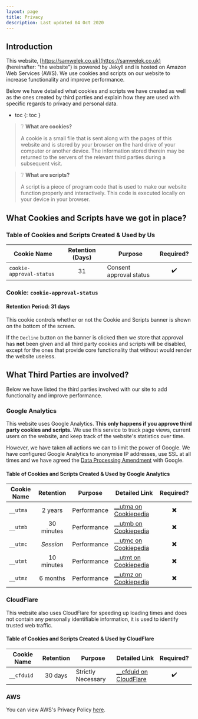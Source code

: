 ```yaml
---
layout: page
title: Privacy
description: Last updated 04 Oct 2020
---
```


## Introduction

This website, [https://samwelek.co.uk](https://samwelek.co.uk) (hereinafter: "the website") is powered by Jekyll and is hosted on Amazon Web Services (AWS). We use cookies and scripts on our website to increase functionality and improve performance.

Below we have detailed what cookies and scripts we have created as well as the ones created by third parties and explain how they are used with specific regards to privacy and personal data.

- toc
{: toc }

> :grey_question: <b>What are cookies?</b>
>
> A cookie is a small file that is sent along with the pages of this website and is stored by your browser on the hard drive of your computer or another device. The information stored therein may be returned to the servers of the relevant third parties during a subsequent visit.

> :grey_question: <b>What are scripts?</b>
>
> A script is a piece of program code that is used to make our website function properly and interactively. This code is executed locally on your device in your browser. 

## What Cookies and Scripts have we got in place?

### Table of Cookies and Scripts Created &amp; Used by Us

Cookie Name | Retention (Days) | Purpose | Required?
---|:---:|---|:---:
`cookie-approval-status` | 31 | Consent approval status | :heavy_check_mark:


### Cookie: `cookie-approval-status`
#### Retention Period: 31 days

This cookie controls whether or not the Cookie and Scripts banner is shown on the bottom of the screen.

If the `Decline` button on the banner is clicked then we store that approval has **not** been given and all third party cookies and scripts will be disabled, except for the ones that provide core functionality that without would render the website useless.

## What Third Parties are involved?

Below we have listed the third parties involved with our site to add functionality and improve performance.

### Google Analytics

This website uses Google Analytics. **This only happens if you approve third party cookies and scripts.** We use this service to track page views, current users on the website, and keep track of the website's statistics over time.

However, we have taken all actions we can to limit the power of Google. We have configured Google Analytics to anonymise IP addresses, use SSL at all times and we have agreed the [Data Processing Amendment](https://privacy.google.com/businesses/processorterms/) with Google.

#### Table of Cookies and Scripts Created &amp; Used by Google Analytics

Cookie Name | Retention | Purpose | Detailed Link | Required?
---|:---:|---|---|:---:
`__utma` | 2 years | Performance | [__utma on Cookiepedia](https://cookiepedia.co.uk/cookies/__utma) | :heavy_multiplication_x:
`__utmb` | 30 minutes | Performance | [__utmb on Cookiepedia](https://cookiepedia.co.uk/cookies/__utmb) | :heavy_multiplication_x:
`__utmc` | *Session* | Performance | [__utmc on Cookiepedia](https://cookiepedia.co.uk/cookies/__utmc) | :heavy_multiplication_x:
`__utmt` | 10 minutes | Performance | [__utmt on Cookiepedia](https://cookiepedia.co.uk/cookies/__utmt) | :heavy_multiplication_x:
`__utmz` | 6 months | Performance | [__utmz on Cookiepedia](https://cookiepedia.co.uk/cookies/__utmz) | :heavy_multiplication_x:

### CloudFlare

This website also uses CloudFlare for speeding up loading times and does not contain any personally identifiable information, it is used to identify trusted web traffic.

#### Table of Cookies and Scripts Created &amp; Used by CloudFlare

Cookie Name | Retention | Purpose | Detailed Link | Required?
---|:---:|---|---|:---:
`__cfduid` | 30 days | Strictly Necessary | [__cfduid on CloudFlare](https://support.cloudflare.com/hc/en-us/articles/200170156-Understanding-the-Cloudflare-Cookies#12345682) | :heavy_check_mark:


### AWS

You can view AWS's Privacy Policy [here](https://aws.amazon.com/privacy/).  